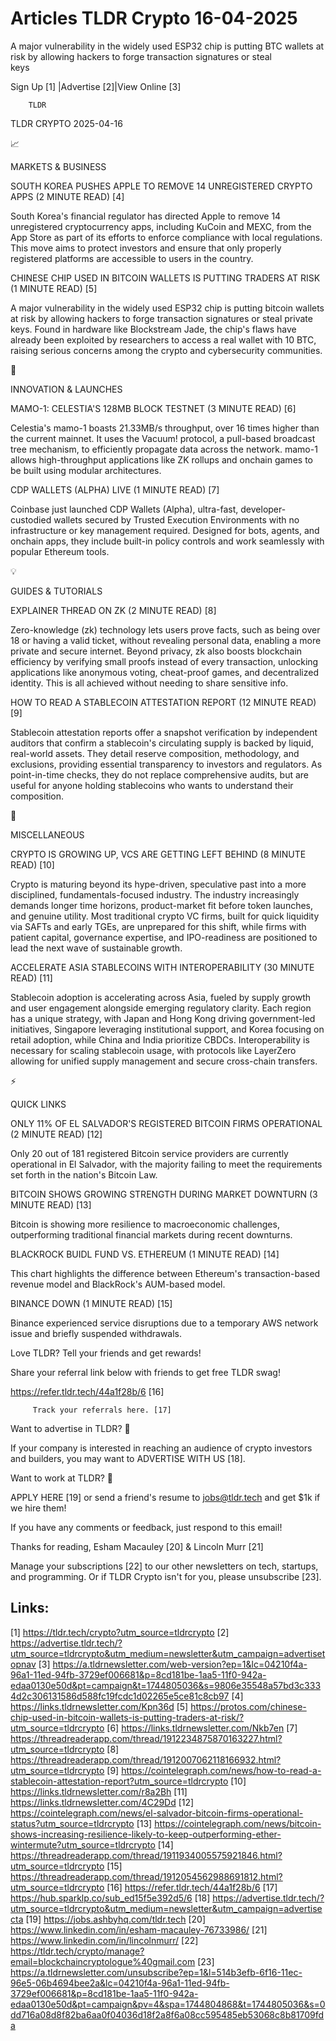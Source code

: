 # Articles TLDR Crypto 16-04-2025

A major vulnerability in the widely used ESP32 chip is putting BTC
wallets at risk by allowing hackers to forge transaction signatures or
steal
keys ‌ ‌ ‌ ‌ ‌ ‌ ‌ ‌ ‌ ‌ ‌ ‌ ‌ ‌ ‌ ‌ ‌ ‌ ‌ ‌ ‌ ‌ ‌ ‌ ‌ ‌  ‌ ‌ ‌ ‌ ‌ ‌ ‌ ‌ ‌ ‌ ‌ ‌ ‌ ‌ ‌ ‌ ‌ ‌ ‌ ‌ ‌ ‌ ‌ ‌ ‌ ‌ 


 Sign Up [1] |Advertise [2]|View Online [3] 

		TLDR 

TLDR CRYPTO 2025-04-16

📈 

MARKETS & BUSINESS

 SOUTH KOREA PUSHES APPLE TO REMOVE 14 UNREGISTERED CRYPTO APPS (2
MINUTE READ) [4] 

 South Korea's financial regulator has directed Apple to remove 14
unregistered cryptocurrency apps, including KuCoin and MEXC, from the
App Store as part of its efforts to enforce compliance with local
regulations. This move aims to protect investors and ensure that only
properly registered platforms are accessible to users in the country. 

 CHINESE CHIP USED IN BITCOIN WALLETS IS PUTTING TRADERS AT RISK (1
MINUTE READ) [5] 

 A major vulnerability in the widely used ESP32 chip is putting
bitcoin wallets at risk by allowing hackers to forge transaction
signatures or steal private keys. Found in hardware like Blockstream
Jade, the chip's flaws have already been exploited by researchers to
access a real wallet with 10 BTC, raising serious concerns among the
crypto and cybersecurity communities. 

🚀 

INNOVATION & LAUNCHES

 MAMO-1: CELESTIA'S 128MB BLOCK TESTNET (3 MINUTE READ) [6] 

 Celestia's mamo-1 boasts 21.33MB/s throughput, over 16 times higher
than the current mainnet. It uses the Vacuum! protocol, a pull-based
broadcast tree mechanism, to efficiently propagate data across the
network. mamo-1 allows high-throughput applications like ZK rollups
and onchain games to be built using modular architectures. 

 CDP WALLETS (ALPHA) LIVE (1 MINUTE READ) [7] 

 Coinbase just launched CDP Wallets (Alpha), ultra-fast,
developer-custodied wallets secured by Trusted Execution Environments
with no infrastructure or key management required. Designed for bots,
agents, and onchain apps, they include built-in policy controls and
work seamlessly with popular Ethereum tools. 

💡 

GUIDES & TUTORIALS

 EXPLAINER THREAD ON ZK (2 MINUTE READ) [8] 

 Zero-knowledge (zk) technology lets users prove facts, such as being
over 18 or having a valid ticket, without revealing personal data,
enabling a more private and secure internet. Beyond privacy, zk also
boosts blockchain efficiency by verifying small proofs instead of
every transaction, unlocking applications like anonymous voting,
cheat-proof games, and decentralized identity. This is all achieved
without needing to share sensitive info. 

 HOW TO READ A STABLECOIN ATTESTATION REPORT (12 MINUTE READ) [9] 

 Stablecoin attestation reports offer a snapshot verification by
independent auditors that confirm a stablecoin's circulating supply is
backed by liquid, real-world assets. They detail reserve composition,
methodology, and exclusions, providing essential transparency to
investors and regulators. As point-in-time checks, they do not replace
comprehensive audits, but are useful for anyone holding stablecoins
who wants to understand their composition. 

🦄 

MISCELLANEOUS

 CRYPTO IS GROWING UP, VCS ARE GETTING LEFT BEHIND (8 MINUTE READ)
[10] 

 Crypto is maturing beyond its hype-driven, speculative past into a
more disciplined, fundamentals-focused industry. The industry
increasingly demands longer time horizons, product-market fit before
token launches, and genuine utility. Most traditional crypto VC firms,
built for quick liquidity via SAFTs and early TGEs, are unprepared for
this shift, while firms with patient capital, governance expertise,
and IPO-readiness are positioned to lead the next wave of sustainable
growth. 

 ACCELERATE ASIA STABLECOINS WITH INTEROPERABILITY (30 MINUTE READ)
[11] 

 Stablecoin adoption is accelerating across Asia, fueled by supply
growth and user engagement alongside emerging regulatory clarity. Each
region has a unique strategy, with Japan and Hong Kong driving
government-led initiatives, Singapore leveraging institutional
support, and Korea focusing on retail adoption, while China and India
prioritize CBDCs. Interoperability is necessary for scaling stablecoin
usage, with protocols like LayerZero allowing for unified supply
management and secure cross-chain transfers. 

⚡ 

QUICK LINKS

 ONLY 11% OF EL SALVADOR'S REGISTERED BITCOIN FIRMS OPERATIONAL (2
MINUTE READ) [12] 

 Only 20 out of 181 registered Bitcoin service providers are currently
operational in El Salvador, with the majority failing to meet the
requirements set forth in the nation's Bitcoin Law. 

 BITCOIN SHOWS GROWING STRENGTH DURING MARKET DOWNTURN (3 MINUTE READ)
[13] 

 Bitcoin is showing more resilience to macroeconomic challenges,
outperforming traditional financial markets during recent downturns. 

 BLACKROCK BUIDL FUND VS. ETHEREUM (1 MINUTE READ) [14] 

 This chart highlights the difference between Ethereum's
transaction-based revenue model and BlackRock's AUM-based model. 

 BINANCE DOWN (1 MINUTE READ) [15] 

 Binance experienced service disruptions due to a temporary AWS
network issue and briefly suspended withdrawals. 

Love TLDR? Tell your friends and get rewards!

 Share your referral link below with friends to get free TLDR swag! 

 https://refer.tldr.tech/44a1f28b/6 [16] 

		 Track your referrals here. [17] 

Want to advertise in TLDR? 📰

 If your company is interested in reaching an audience of crypto
investors and builders, you may want to ADVERTISE WITH US [18]. 

Want to work at TLDR? 💼

 APPLY HERE [19] or send a friend's resume to jobs@tldr.tech and get
$1k if we hire them! 

 If you have any comments or feedback, just respond to this email! 

Thanks for reading, 
Esham Macauley [20] & Lincoln Murr [21] 

 Manage your subscriptions [22] to our other newsletters on tech,
startups, and programming. Or if TLDR Crypto isn't for you, please
unsubscribe [23]. 

 

Links:
------
[1] https://tldr.tech/crypto?utm_source=tldrcrypto
[2] https://advertise.tldr.tech/?utm_source=tldrcrypto&utm_medium=newsletter&utm_campaign=advertisetopnav
[3] https://a.tldrnewsletter.com/web-version?ep=1&lc=04210f4a-96a1-11ed-94fb-3729ef006681&p=8cd181be-1aa5-11f0-942a-edaa0130e50d&pt=campaign&t=1744805036&s=9806e35548a57bd3c3334d2c306131586d588fc19fcdc1d02265e5ce81c8cb97
[4] https://links.tldrnewsletter.com/Kpn36d
[5] https://protos.com/chinese-chip-used-in-bitcoin-wallets-is-putting-traders-at-risk/?utm_source=tldrcrypto
[6] https://links.tldrnewsletter.com/Nkb7en
[7] https://threadreaderapp.com/thread/1912234875870163227.html?utm_source=tldrcrypto
[8] https://threadreaderapp.com/thread/1912007062118166932.html?utm_source=tldrcrypto
[9] https://cointelegraph.com/news/how-to-read-a-stablecoin-attestation-report?utm_source=tldrcrypto
[10] https://links.tldrnewsletter.com/r8a2Bh
[11] https://links.tldrnewsletter.com/4C29Dd
[12] https://cointelegraph.com/news/el-salvador-bitcoin-firms-operational-status?utm_source=tldrcrypto
[13] https://cointelegraph.com/news/bitcoin-shows-increasing-resilience-likely-to-keep-outperforming-ether-wintermute?utm_source=tldrcrypto
[14] https://threadreaderapp.com/thread/1911934005575921846.html?utm_source=tldrcrypto
[15] https://threadreaderapp.com/thread/1912054562988691812.html?utm_source=tldrcrypto
[16] https://refer.tldr.tech/44a1f28b/6
[17] https://hub.sparklp.co/sub_ed15f5e392d5/6
[18] https://advertise.tldr.tech/?utm_source=tldrcrypto&utm_medium=newsletter&utm_campaign=advertisecta
[19] https://jobs.ashbyhq.com/tldr.tech
[20] https://www.linkedin.com/in/esham-macauley-76733986/
[21] https://www.linkedin.com/in/lincolnmurr/
[22] https://tldr.tech/crypto/manage?email=blockchaincryptologue%40gmail.com
[23] https://a.tldrnewsletter.com/unsubscribe?ep=1&l=514b3efb-6f16-11ec-96e5-06b4694bee2a&lc=04210f4a-96a1-11ed-94fb-3729ef006681&p=8cd181be-1aa5-11f0-942a-edaa0130e50d&pt=campaign&pv=4&spa=1744804868&t=1744805036&s=0dd716a08d8f82ba6aa0f04036d18f2a8f6a08cc595485eb53068c8b81709fda